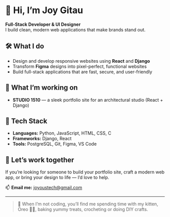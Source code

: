 # 👋 Hi, I’m Joy Gitau

**Full-Stack Developer & UI Designer**  
I build clean, modern web applications that make brands stand out.

## 🛠️ What I do

- Design and develop responsive websites using **React** and **Django**
- Transform **Figma** designs into pixel-perfect, functional websites
- Build full-stack applications that are fast, secure, and user-friendly

## 🚀 What I’m working on

- **STUDIO 1510** — a sleek portfolio site for an architectural studio (React + Django)

## 🧰 Tech Stack

- **Languages:** Python, JavaScript, HTML, CSS, C
- **Frameworks:** Django, React
- **Tools:** PostgreSQL, Git, Figma, VS Code

## 🤝 Let’s work together

If you’re looking for someone to build your portfolio site, craft a modern web app, or bring your design to life — I’d love to help.

📫 **Email me:** [joyoustech@gmail.com](mailto:joyoustech@gmail.com)

---

> 🐾 When I’m not coding, you’ll find me spending time with my kitten, Oreo 🖤🤍, baking yummy treats, crocheting or doing DIY crafts.


<!---
MissJuly/MissJuly is a ✨ special ✨ repository because its `README.md` (this file) appears on your GitHub profile.
You can click the Preview link to take a look at your changes.
--->
